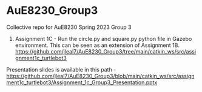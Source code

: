 # AuE8230_Group3
Collective repo for AuE8230 Spring 2023 Group 3


1. Assignment 1C - Run the circle.py and square.py python file in Gazebo environment. This can be seen as an extension of Assignment 1B.
https://github.com/jleal7/AuE8230_Group3/tree/main/catkin_ws/src/assignment1c_turtlebot3

Presentation slides is available in this path - https://github.com/jleal7/AuE8230_Group3/blob/main/catkin_ws/src/assignment1c_turtlebot3/Assignment_1c_Group3_Presentation.pptx

